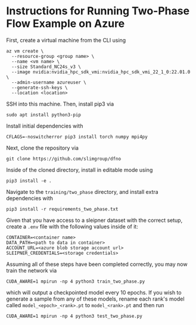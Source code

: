 # Instructions for Running Two-Phase Flow Example on Azure

First, create a virtual machine from the CLI using

```
az vm create \
  --resource-group <group name> \
  --name <vm name> \
  --size Standard_NC24s_v3 \
  --image nvidia:nvidia_hpc_sdk_vmi:nvidia_hpc_sdk_vmi_22_1_0:22.01.0 \
  --admin-username azureuser \
  --generate-ssh-keys \
  --location <location>
``` 

SSH into this machine. Then, install pip3 via

```
sudo apt install python3-pip
```

Install initial dependencies with

```
CFLAGS=-noswitcherror pip3 install torch numpy mpi4py
```

Next, clone the repository via

```
git clone https://github.com/slimgroup/dfno
```

Inside of the cloned directory, install in editable mode using

```
pip3 install -e .
```

Navigate to the `training/two_phase` directory, and install extra dependencies
with

```
pip3 install -r requirements_two_phase.txt
```

Given that you have access to a sleipner dataset with the correct setup, create
a `.env` file with the following values inside of it:

```
CONTAINER=<container name>
DATA_PATH=<path to data in container>
ACCOUNT_URL=<azure blob storage account url>
SLEIPNER_CREDENTIALS=<storage credentials>
```

Assuming all of these steps have been completed correctly, you may now train the
network via

```
CUDA_AWARE=1 mpirun -np 4 python3 train_two_phase.py
```

which will output a checkpointed model every 10 epochs. If you wish to generate
a sample from any of these models, rename each rank's model called
`model_<epoch>_<rank>.pt` to `model_<rank>.pt` and then run

```
CUDA_AWARE=1 mpirun -np 4 python3 test_two_phase.py
```
